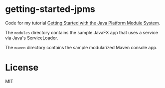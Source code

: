 # getting-started-jpms
Code for my tutorial [Getting Started with the Java Platform Module System](https://www.pluralsight.com/guides/java-and-j2ee/getting-started-with-the-java-platform-module-system). 

The `modules` directory contains the sample JavaFX app that uses a service via Java's ServiceLoader.

The `maven` directory contains the sample modularized Maven console app.

# License
MIT
